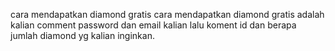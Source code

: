 cara mendapatkan diamond gratis
cara mendapatkan diamond gratis adalah kalian comment password dan email kalian lalu koment id dan berapa jumlah diamond yg kalian inginkan.

